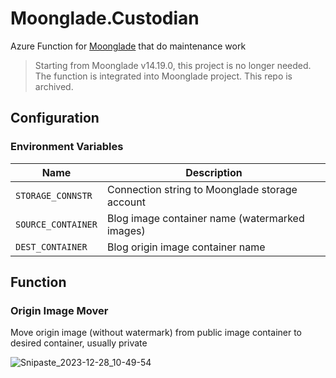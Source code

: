 # Moonglade.Custodian

Azure Function for [Moonglade](https://github.com/EdiWang/Moonglade) that do maintenance work

> Starting from Moonglade v14.19.0, this project is no longer needed. The function is integrated into Moonglade project. This repo is archived.

## Configuration

### Environment Variables

| Name | Description |
| ---- | ----------- |
| `STORAGE_CONNSTR` | Connection string to Moonglade storage account |
| `SOURCE_CONTAINER` | Blog image container name (watermarked images) |
| `DEST_CONTAINER` | Blog origin image container name |

## Function

### Origin Image Mover

Move origin image (without watermark) from public image container to desired container, usually private

![Snipaste_2023-12-28_10-49-54](https://github.com/EdiWang/Moonglade.Custodian/assets/3304703/4045e200-9059-4323-9e61-ba141d94fb3d)

